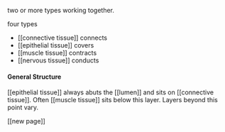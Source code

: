 two or more types working together.

four types
- [[connective tissue]] connects
- [[epithelial tissue]] covers
- [[muscle tissue]] contracts 
- [[nervous tissue]] conducts 

#### General Structure
[[epithelial tissue]] always abuts the [[lumen]] and sits on [[connective tissue]]. Often [[muscle tissue]] sits below this layer. Layers beyond this point vary.


[[new page]] 